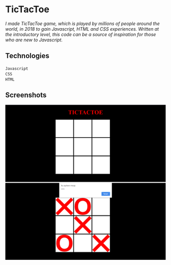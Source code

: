 # TicTacToe
*I made TicTacToe game, which is played by millions of people around the world, in 2018 to gain Javascript, HTML and CSS experiences. Written at the introductory level, this code can be a source of inspiration for those who are new to Javascript.*

## Technologies
`Javascript` <br>
`CSS` <br>
`HTML` <br>

## Screenshots
![Screenshot1](https://github.com/eroldmrclk/TicTacToe/blob/master/images/Screenshot_1.png)
![Screenshot2](https://github.com/eroldmrclk/TicTacToe/blob/master/images/Screenshot_2.png)
